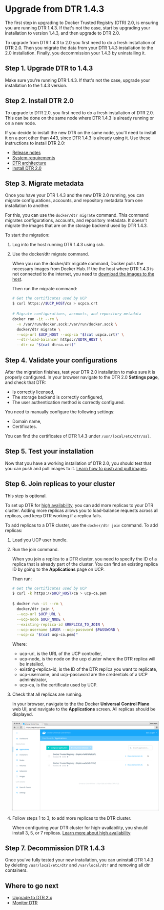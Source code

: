 <!--[metadata]>
+++
aliases = ["/docker-trusted-registry/install/upgrade/"]
title = "Upgrade from 1.4.3"
description = "Learn how to upgrade your Docker Trusted Registry to the latest major release."
keywords = ["docker, dtr, upgrade, install"]
[menu.main]
parent="menu_dtr_upgrade"
identifier="dtr_upgrade_major"
weight=0
+++
<![end-metadata]-->

# Upgrade from DTR 1.4.3

The first step in upgrading to Docker Trusted Registry (DTR) 2.0, is ensuring
you are running DTR 1.4.3. If that's not the case, start by upgrading your
installation to version 1.4.3, and then upgrade to DTR 2.0.

To upgrade from DTR 1.4.3 to 2.0 you first need to do a fresh installation of
DTR 2.0. Then you migrate the data from your DTR 1.4.3 installation to the 2.0
installation. Finally, you decommission your 1.4.3 by uninstalling it.

## Step 1. Upgrade DTR to 1.4.3

Make sure you're running DTR 1.4.3. If that's not the case, upgrade your
installation to the 1.4.3 version.

## Step 2. Install DTR 2.0

To upgrade to DTR 2.0, you first need to do a fresh installation of DTR 2.0.
This can be done on the same node where DTR 1.4.3 is already running or on a
new node.

If you decide to install the new DTR on the same node, you'll need
to install it on a port other than 443, since DTR 1.4.3 is already using it.
Use these instructions to install DTR 2.0:

* [Release notes](../../release-notes/release-notes.md)
* [System requirements](../system-requirements.md)
* [DTR architecture](../../architecture.md)
* [Install DTR 2.0](../install-dtr.md)


## Step 3. Migrate metadata

Once you have your DTR 1.4.3 and the new DTR 2.0 running, you can migrate
configurations, accounts, and repository metadata from one installation to
another.

For this, you can use the `docker/dtr migrate` command. This command
migrates configurations, accounts, and repository metadata. It doesn't migrate
the images that are on the storage backend used by DTR 1.4.3.

To start the migration:

1. Log into the host running DTR 1.4.3 using ssh.

2. Use the docker/dtr migrate command.

    When you run the docker/dtr migrate command, Docker pulls the necessary
    images from Docker Hub. If the the host where DTR 1.4.3 is not connected
    to the internet, you need to
    [download the images to the host](../install-dtr-offline.md).

    Then run the migrate command:

    ```bash
    # Get the certificates used by UCP
    $ curl https://$UCP_HOST/ca > ucpca.crt

    # Migrate configurations, accounts, and repository metadata
    docker run -it --rm \
      -v /var/run/docker.sock:/var/run/docker.sock \
      docker/dtr migrate \
      --ucp-url $UCP_HOST --ucp-ca "$(cat ucpca.crt)" \
      --dtr-load-balancer https://$DTR_HOST \
      --dtr-ca "$(cat dtrca.crt)"
    ```

## Step 4. Validate your configurations

After the migration finishes, test your DTR 2.0 installation to make sure it is
properly configured.
In your browser navigate to the DTR 2.0 **Settings page**, and check that DTR:

* Is correctly licensed,
* The storage backend is correctly configured,
* The user authentication method is correctly configured.

You need to manually configure the following settings:

* Domain name,
* Certificates.

You can find the certificates of DTR 1.4.3 under `/usr/local/etc/dtr/ssl`.

## Step 5. Test your installation

Now that you have a working installation of DTR 2.0, you should test that you
can push and pull images to it.
[Learn how to push and pull images](../../repos-and-images/configure-docker-engine.md).

## Step 6. Join replicas to your cluster

This step is optional.

To set up DTR for [high availability](../../high-availability/high-availability.md),
you can add more replicas to your DTR cluster. Adding more replicas allows you
to load-balance requests across all replicas, and keep DTR working if a
replica fails.

To add replicas to a DTR cluster, use the `docker/dtr join` command. To add
replicas:


1. Load you UCP user bundle.

2. Run the join command.

    When you join a replica to a DTR cluster, you need to specify the
    ID of a replica that is already part of the cluster. You can find an
    existing replica ID by going to the **Applications** page on UCP.

    Then run:

    ```bash
    # Get the certificates used by UCP
    $ curl -k https://$UCP_HOST/ca > ucp-ca.pem

    $ docker run -it --rm \
      docker/dtr join \
      --ucp-url $UCP_URL \
      --ucp-node $UCP_NODE \
      --existing-replica-id $REPLICA_TO_JOIN \
      --ucp-username $USER --ucp-password $PASSWORD \
      --ucp-ca "$(cat ucp-ca.pem)"
    ```

    Where:

    * ucp-url, is the URL of the UCP controller,
    * ucp-node, is the node on the ucp cluster where the DTR  replica will be installed,
    * existing-replica-id, is the ID of the DTR replica you want to replicate,
    * ucp-username, and ucp-password are the credentials of a UCP administrator,
    * ucp-ca, is the certificate used by UCP.

3. Check that all replicas are running.

    In your browser, navigate to the the Docker **Universal Control Plane**
    web UI, and navigate to the **Applications** screen. All replicas should
    be displayed.

    ![](../../images/install-dtr-4.png)

4. Follow steps 1 to 3, to add more replicas to the DTR cluster.

    When configuring your DTR cluster for high-availability, you should install
    3, 5, or 7 replicas.
    [Learn more about high availability](../../high-availability/high-availability.md)

## Step 7. Decommission DTR 1.4.3

Once you've fully tested your new installation, you can uninstall DTR 1.4.3
by deleting `/usr/local/etc/dtr` and `/var/local/dtr` and removing all dtr
containers.

## Where to go next

* [Upgrade to DTR 2.x](upgrade-minor.md)
* [Monitor DTR](../../monitor-troubleshoot/monitor.md)
